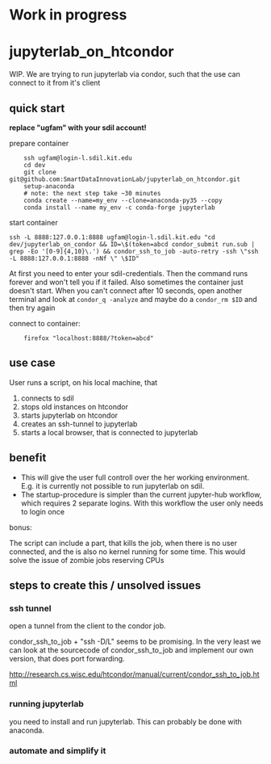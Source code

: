 # Work in progress

# jupyterlab_on_htcondor

WIP. We are trying to run jupyterlab via condor, such that the use can connect to it from it's client

## quick start

**replace "ugfam" with your sdil account!**

prepare container

		ssh ugfam@login-l.sdil.kit.edu
		cd dev
		git clone git@github.com:SmartDataInnovationLab/jupyterlab_on_htcondor.git
		setup-anaconda
		# note: the next step take ~30 minutes
		conda create --name=my_env --clone=anaconda-py35 --copy
		conda install --name my_env -c conda-forge jupyterlab

start container

    ssh -L 8888:127.0.0.1:8888 ugfam@login-l.sdil.kit.edu "cd dev/jupyterlab_on_condor && ID=\$(token=abcd condor_submit run.sub | grep -Eo '[0-9]{4,10}\.') && condor_ssh_to_job -auto-retry -ssh \"ssh -L 8888:127.0.0.1:8888 -nNf \" \$ID"

At first you need to enter your sdil-credentials. Then the command runs forever and won't tell you if it failed. Also sometimes the container just doesn't start. When you can't connect after 10 seconds, open another terminal and look at `condor_q -analyze` and maybe do a `condor_rm $ID` and then try again

connect to container:

		firefox "localhost:8888/?token=abcd"

## use case

User runs a script, on his local machine, that

1. connects to sdil
1. stops old instances on htcondor
1. starts jupyterlab on htcondor
1. creates an ssh-tunnel to jupyterlab
1. starts a local browser, that is connected to jupyterlab

## benefit

* This will give the user full controll over the her working environment. E.g. it is currently not possible to run jupyterlab on sdil.
* The startup-procedure is simpler than the current jupyter-hub workflow, which requires 2 separate logins. With this workflow the user only needs to login once

bonus:

The script can include a part, that kills the job, when there is no user connected, and the is also no kernel running for some time. This would solve the issue of zombie jobs reserving CPUs


## steps to create this / unsolved issues

### ssh tunnel

open a tunnel from the client to the condor job.

condor_ssh_to_job + "ssh -D/L" seems to be promising. In the very least we can look at the sourcecode of condor_ssh_to_job and implement our own version, that does port forwarding.

http://research.cs.wisc.edu/htcondor/manual/current/condor_ssh_to_job.html

### running jupyterlab

you need to install and run jupyterlab. This can probably be done with anaconda.

### automate and simplify it

